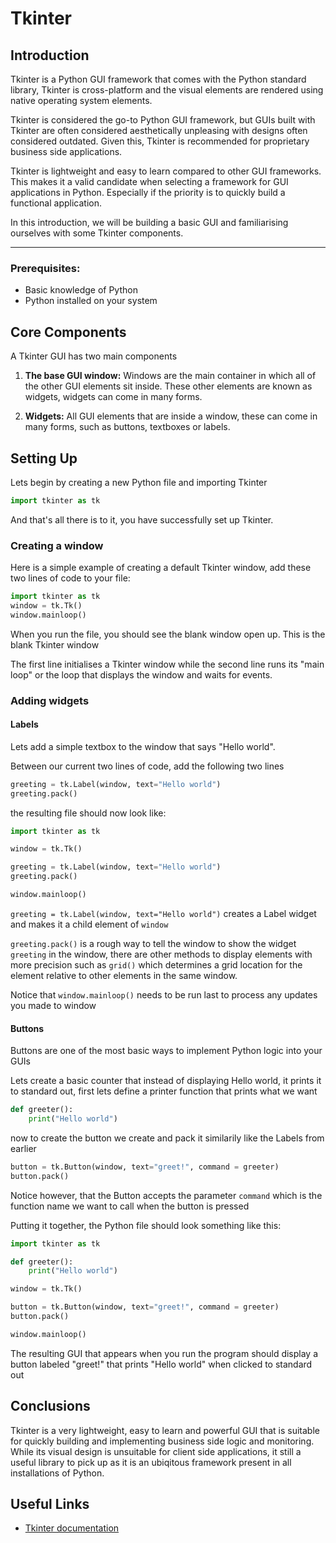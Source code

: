 # Tkinter

## Introduction

Tkinter is a Python GUI framework that comes with the Python standard library, Tkinter is cross-platform and the visual elements are rendered using native operating system elements.

Tkinter is considered the go-to Python GUI framework, but GUIs built with Tkinter are often considered aesthetically unpleasing with designs often considered outdated. Given this, Tkinter is recommended for proprietary business side applications.

Tkinter is lightweight and easy to learn compared to other GUI frameworks. This makes it a valid candidate when selecting a framework for GUI applications in Python. Especially if the priority is to quickly build a functional application.

In this introduction, we will be building a basic GUI and familiarising ourselves with some Tkinter components.

---
### Prerequisites:
- Basic knowledge of Python
- Python installed on your system


## Core Components

A Tkinter GUI has two main components

1. **The base GUI window:** Windows are the main container in which all of the other GUI elements sit inside. These other elements are known as widgets, widgets can come in many forms.

2. **Widgets:** All GUI elements that are inside a window, these can come in many forms, such as buttons, textboxes or labels.
 


## Setting Up

Lets begin by creating a new Python file and importing Tkinter

```python
import tkinter as tk
```
   
And that's all there is to it, you have successfully set up Tkinter.

### Creating a window
Here is a simple example of creating a default Tkinter window, add these two lines of code to your file:
```python
import tkinter as tk
window = tk.Tk()
window.mainloop()
```

When you run the file, you should see the blank window open up. This is the blank Tkinter window

The first line initialises a Tkinter window while the second line runs its "main loop" or the loop that displays the window and waits for events.

### Adding widgets

#### Labels
Lets add a simple textbox to the window that says "Hello world".

Between our current two lines of code, add the following two lines

```python
greeting = tk.Label(window, text="Hello world")
greeting.pack()
```

the resulting file should now look like:

```python
import tkinter as tk

window = tk.Tk()

greeting = tk.Label(window, text="Hello world")
greeting.pack()

window.mainloop()
```
`greeting = tk.Label(window, text="Hello world")` creates a Label widget and makes it a child element of `window`

`greeting.pack()` is a rough way to tell the window to show the widget `greeting` in the window, there are other methods to display elements with more precision such as `grid()` which determines a grid location for the element relative to other elements in the same window.

Notice that `window.mainloop()` needs to be run last to process any updates you made to window

#### Buttons

Buttons are one of the most basic ways to implement Python logic into your GUIs

Lets create a basic counter that instead of displaying Hello world, it prints it to standard out, first lets define a printer function that prints what we want

```python
def greeter():
    print("Hello world")
```

now to create the button we create and pack it similarily like the Labels from earlier

```python
button = tk.Button(window, text="greet!", command = greeter)
button.pack()
```

Notice however, that the Button accepts the parameter `command` which is the function name we want to call when the button is pressed

Putting it together, the Python file should look something like this:

```python
import tkinter as tk

def greeter():
    print("Hello world")

window = tk.Tk()

button = tk.Button(window, text="greet!", command = greeter)
button.pack()

window.mainloop()
```
The resulting GUI that appears when you run the program should display a button labeled "greet!" that prints "Hello world" when clicked to standard out

## Conclusions
Tkinter is a very lightweight, easy to learn and powerful GUI that is suitable for quickly building and implementing business side logic and monitoring. While its visual design is unsuitable for client side applications, it still a useful library to pick up as it is an ubiqitous framework present in all installations of Python.


## Useful Links
- [Tkinter documentation](https://docs.python.org/3/library/tkinter.html)